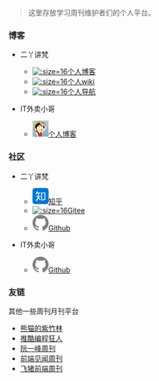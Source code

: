 > 这里存放学习周刊维护者们的个人平台。

<!-- tabs:start -->
### **博客**

- 二丫讲梵
  - [![](./img/favicon.ico ':size=16')个人博客](http://eryajf.net)
  - [![](./img/wiki.ico ':size=16')个人wiki](http://doc.eryajf.net)
  - [![](./img/wiki.ico ':size=16')个人导航](http://nav.eryajf.net)



- IT外卖小哥
  - [![](./img/lufei.ico  ':size=16')个人博客](https://clay-wangzhi.com/)

### **社区**

- 二丫讲梵
  - [![](./img/zhihu.svg ':size=16')知乎](https://www.zhihu.com/people/er-ya-jiang-fan-63)
  - [![](./img/gitee.ico ':size=16')Gitee](https://gitee.com/eryajf/)
  - [![](./img/github.svg ':size=16')Github](https://github.com/eryajf)
  



- IT外卖小哥
  - [![](./img/github.svg ':size=16')Github](https://github.com/clay-wangzhi)

### **友链**

其他一些周刊月刊平台

* [熊猫的紫竹林](https://iofunc.cn/index.php/category/DS/)
* [推酷编程狂人](https://www.tuicool.com/mags)
* [阮一峰周刊](https://www.ruanyifeng.com/blog/weekly/)
* [前端见闻周刊](https://github.com/Jamie-Yang/weekly)
* [飞猪前端周刊](https://www.zhihu.com/column/fliggy)

<!-- tabs:end -->
